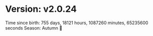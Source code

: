 # Version: v2.0.24
Time since birth: 755 days, 18121 hours, 1087260 minutes, 65235600 seconds
Season: Autumn 🍁
